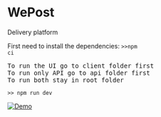 # WePost

Delivery platform

First need to install the dependencies: <code>>>npm ci</code>

<pre>To run the UI go to client folder first
To run only API go to api folder first
To run both stay in root folder</pre>

<code>>> npm run dev</code>

[![Demo](https://img.youtube.com/vi/YJbmlGUkoGE/0.jpg)](https://www.youtube.com/watch?v=YJbmlGUkoGE)
